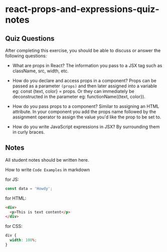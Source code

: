 # react-props-and-expressions-quiz-notes

## Quiz Questions

After completing this exercise, you should be able to discuss or answer the following questions:

- What are props in React?
  The information you pass to a JSX tag such as className, src, width, etc.

- How do you declare and access props in a component?
  Props can be passed as a parameter `(props)` and then later assigned into a variable eg: const {text, color} = props. Or they can immediately be deconstructed in the parameter eg: functionName({text, color}).

- How do you pass props to a component?
  Similar to assigning an HTML attribute. In your component you add the props name followed by the assignment operator to assign the value you'd like the prop to be set to.

- How do you write JavaScript expressions in JSX?
  By surrounding them in curly braces.

## Notes

All student notes should be written here.

How to write `Code Examples` in markdown

for JS:

```javascript
const data = 'Howdy';
```

for HTML:

```html
<div>
  <p>This is text content</p>
</div>
```

for CSS:

```css
div {
  width: 100%;
}
```
